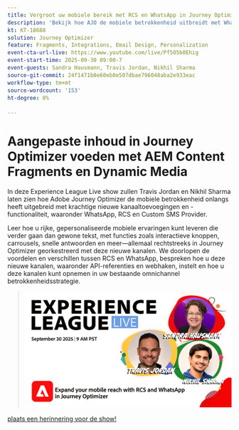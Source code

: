 ```yaml
---
title: Vergroot uw mobiele bereik met RCS en WhatsApp in Journey Optimizer
description: 'Bekijk hoe AJO de mobiele betrokkenheid uitbreidt met WhatsApp, RCS en SMS: rijke, interactieve en persoonlijke ervaringen.'
kt: KT-18688
solution: Journey Optimizer
feature: Fragments, Integrations, Email Design, Personalization
event-cta-url-live: https://www.youtube.com/live/Pf5O5b0Ehig
event-start-time: 2025-09-30 09:00-7
event-guests: Sandra Hausmann, Travis Jordan, Nikhil Sharma
source-git-commit: 24f1471b0e60eb0e507dbae796048aba2e933eac
workflow-type: tm+mt
source-wordcount: '153'
ht-degree: 0%

---
```


# Aangepaste inhoud in Journey Optimizer voeden met AEM Content Fragments en Dynamic Media

In deze Experience League Live show zullen Travis Jordan en Nikhil Sharma laten zien hoe Adobe Journey Optimizer de mobiele betrokkenheid onlangs heeft uitgebreid met krachtige nieuwe kanaaltoevoegingen en -functionaliteit, waaronder WhatsApp, RCS en Custom SMS Provider.

Leer hoe u rijke, gepersonaliseerde mobiele ervaringen kunt leveren die verder gaan dan gewone tekst, met functies zoals interactieve knoppen, carrousels, snelle antwoorden en meer—allemaal rechtstreeks in Journey Optimizer georkestreerd met deze nieuwe kanalen. We doorlopen de voordelen en verschillen tussen RCS en WhatsApp, bespreken hoe u deze nieuwe kanalen, waaronder API-referenties en webhaken, instelt en hoe u deze kanalen kunt opnemen in uw bestaande omnichannel betrokkenheidsstrategie.

> ![ toon banner ](../assets/30Sept2025_WebBanner.png)

[ plaats een herinnering voor de show!](https://www.youtube.com/live/Pf5O5b0Ehig)


